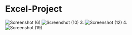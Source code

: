 # Excel-Project

  ![Screenshot (6)](https://user-images.githubusercontent.com/103982094/211383844-721613df-aa78-4d4d-8b06-01e397fd8d80.png)
  ![Screenshot (10)](https://user-images.githubusercontent.com/103982094/211383924-f97becd2-7048-484f-8b1e-d12cb37c6885.png)
3.  ![Screenshot (12)](https://user-images.githubusercontent.com/103982094/211383947-cd8a6f71-6738-4192-b70d-ca906152c86e.png)
4.  ![Screenshot (19)](https://user-images.githubusercontent.com/103982094/211383972-4cbdd92e-6ff2-49d4-ac56-2f2d557719d3.png)
